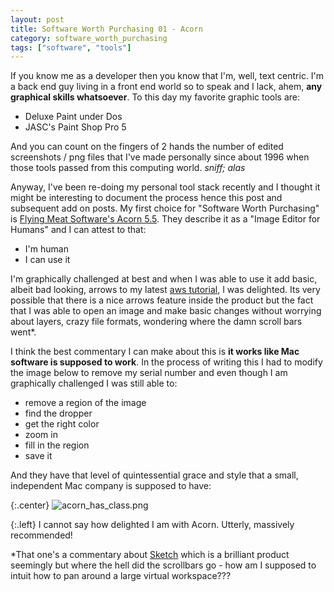 ```yaml
---
layout: post
title: Software Worth Purchasing 01 - Acorn
category: software_worth_purchasing
tags: ["software", "tools"]
---
```

If you know me as a developer then you know that I'm, well, text centric.  I'm a back end guy living in a front end world so to speak and I lack, ahem, **any graphical skills whatsoever**.  To this day my favorite graphic tools are:

* Deluxe Paint under Dos
* JASC's Paint Shop Pro 5

And you can count on the fingers of 2 hands the number of edited screenshots / png files that I've made personally since about 1996 when those tools passed from this computing world.  *sniff; alas*  

Anyway, I've been re-doing my personal tool stack recently and I thought it might be interesting to document the process hence this post and subsequent add on posts.  My first choice for "Software Worth Purchasing" is [Flying Meat Software's Acorn 5.5](http://www.flyingmeat.com/acorn/).  They describe it as a "Image Editor for Humans" and I can attest to that:

* I'm human
* I can use it

I'm graphically challenged at best and when I was able to use it add basic, albeit bad looking, arrows to my latest [aws tutorial](https://fuzzygroup.github.io/blog/aws/2016/09/11/aws-tutorial-07-understanding-elastic-ips.html), I was delighted.  Its very possible that there is a nice arrows feature inside the product but the fact that I was able to open an image and make basic changes without worrying about layers, crazy file formats, wondering where the damn scroll bars went*.

I think the best commentary I can make about this is **it works like Mac software is supposed to work**.  In the process of writing this I had to modify the image below to remove my serial number and even though I am graphically challenged I was still able to:

* remove a region of the image
* find the dropper
* get the right color
* zoom in
* fill in the region
* save it

And they have that level of quintessential grace and style that a small, independent Mac company is supposed to have:

{:.center}
![acorn_has_class.png](/blog/assets/acorn_has_class.png)

{:.left}
I cannot say how delighted I am with Acorn.  Utterly, massively recommended!


*That one's a commentary about [Sketch](https://sketchapp.com) which is a brilliant product seemingly but where the hell did the scrollbars go - how am I supposed to intuit how to pan around a large virtual workspace???  


